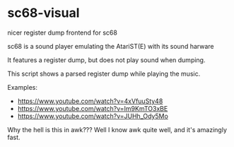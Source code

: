 # sc68-visual
nicer register dump frontend for sc68

sc68 is a sound player emulating the AtariST(E) with its sound harware

It features a register dump, but does not play sound when dumping.

This script shows a parsed register dump while playing the music.

Examples:
* https://www.youtube.com/watch?v=4xVfuuSty48
* https://www.youtube.com/watch?v=Im9KmTO3xBE
* https://www.youtube.com/watch?v=JUHh_Ody5Mo

Why the hell is this in awk??? Well I know awk quite well, and it's amazingly fast.

